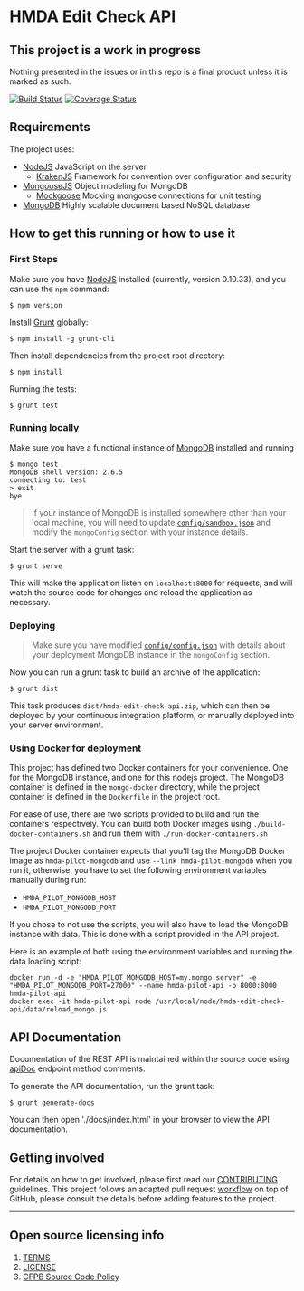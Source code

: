 # HMDA Edit Check API

## This project is a work in progress
Nothing presented in the issues or in this repo is a final product unless it is marked as such.

[![Build Status](https://travis-ci.org/cfpb/hmda-edit-check-api.svg)](https://travis-ci.org/cfpb/hmda-edit-check-api)
[![Coverage Status](https://coveralls.io/repos/cfpb/hmda-edit-check-api/badge.svg)](https://coveralls.io/r/cfpb/hmda-edit-check-api)

## Requirements

The project uses:

 - [NodeJS](http://nodejs.org) JavaScript on the server
   - [KrakenJS](http://krakenjs.com) Framework for convention over configuration and security
 - [MongooseJS](http://mongoosejs.com) Object modeling for MongoDB
   - [Mockgoose](https://github.com/mccormicka/Mockgoose) Mocking mongoose connections for unit testing
 - [MongoDB](http://mongodb.org) Highly scalable document based NoSQL database

## How to get this running or how to use it

### First Steps
Make sure you have [NodeJS](https://nodejs.org) installed (currently, version 0.10.33), and you can use the `npm` command:

```shell
$ npm version
```

Install [Grunt](http://gruntjs.com) globally:

```shell
$ npm install -g grunt-cli
```

Then install dependencies from the project root directory:

```shell
$ npm install
```

Running the tests:
```shell
$ grunt test
```

### Running locally
Make sure you have a functional instance of [MongoDB](http://mongodb.org) installed and running

```shell
$ mongo test
MongoDB shell version: 2.6.5
connecting to: test
> exit
bye
```

 > If your instance of MongoDB is installed somewhere other than your local machine, you will need to update [`config/sandbox.json`](config/sandbox.json) and modify the `mongoConfig` section with your instance details.

Start the server with a grunt task:

```shell
$ grunt serve
```

This will make the application listen on `localhost:8000` for requests, and will watch the source code for changes and reload the application as necessary.

### Deploying
 > Make sure you have modified [`config/config.json`](config/config.json) with details about your deployment MongoDB instance in the `mongoConfig` section.

Now you can run a grunt task to build an archive of the application:

```shell
$ grunt dist
```

This task produces `dist/hmda-edit-check-api.zip`, which can then be deployed by your continuous integration platform, or manually deployed into your server environment.

### Using Docker for deployment

This project has defined two Docker containers for your convenience. One for the MongoDB instance, and one for this nodejs project. The MongoDB container is defined in the `mongo-docker` directory, while the project container is defined in the `Dockerfile` in the project root.

For ease of use, there are two scripts provided to build and run the containers respectively. You can build both Docker images using `./build-docker-containers.sh` and run them with `./run-docker-containers.sh`

The project Docker container expects that you'll tag the MongoDB Docker image as `hmda-pilot-mongodb` and use `--link hmda-pilot-mongodb` when you run it, otherwise, you have to set the following environment variables manually during run:
 - `HMDA_PILOT_MONGODB_HOST`
 - `HMDA_PILOT_MONGODB_PORT`

If you chose to not use the scripts, you will also have to load the MongoDB instance with data. This is done with a script provided in the API project.

Here is an example of both using the environment variables and running the data loading script:

```
docker run -d -e "HMDA_PILOT_MONGODB_HOST=my.mongo.server" -e "HMDA_PILOT_MONGODB_PORT=27000" --name hmda-pilot-api -p 8000:8000 hmda-pilot-api
docker exec -it hmda-pilot-api node /usr/local/node/hmda-edit-check-api/data/reload_mongo.js
```

## API Documentation

Documentation of the REST API is maintained within the source code using [apiDoc](http://apidocjs.com/) endpoint method comments.

To generate the API documentation, run the grunt task:
```shell
$ grunt generate-docs
```

You can then open './docs/index.html' in your browser to view the API documentation.

## Getting involved

For details on how to get involved, please first read our [CONTRIBUTING](CONTRIBUTING.md) guidelines.
This project follows an adapted pull request [workflow](https://github.com/cfpb/hmda-pilot/wiki/GitHub-workflow) on top of GitHub, please consult the details before adding features to the project.


----

## Open source licensing info
1. [TERMS](TERMS.md)
2. [LICENSE](LICENSE)
3. [CFPB Source Code Policy](https://github.com/cfpb/source-code-policy/)
